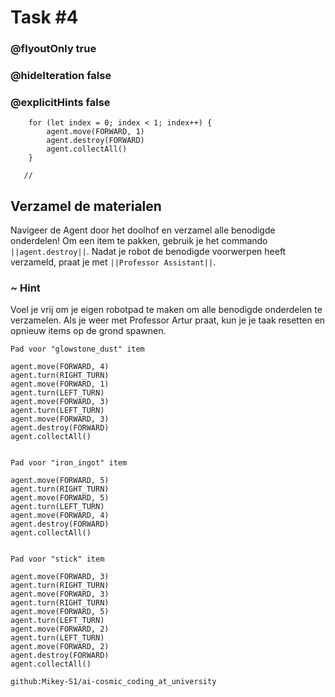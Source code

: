 # Task #4
### @flyoutOnly true
### @hideIteration false
### @explicitHints false

``` ghost
    for (let index = 0; index < 1; index++) {
        agent.move(FORWARD, 1)
        agent.destroy(FORWARD)
        agent.collectAll()
    }
```
```template
   //     
```

## Verzamel de materialen

Navigeer de Agent door het doolhof en verzamel alle benodigde onderdelen! Om een item te pakken, gebruik je het commando ``||agent.destroy||``. Nadat je robot de benodigde voorwerpen heeft verzameld, praat je met ``||Professor Assistant||``.

### ~ Hint 

Voel je vrij om je eigen robotpad te maken om alle benodigde onderdelen te verzamelen. Als je weer met Professor Artur praat, kun je je taak resetten en opnieuw items op de grond spawnen.


```typescript-valid
Pad voor "glowstone_dust" item
```
``` blocks
agent.move(FORWARD, 4)
agent.turn(RIGHT_TURN)
agent.move(FORWARD, 1)
agent.turn(LEFT_TURN)
agent.move(FORWARD, 3)
agent.turn(LEFT_TURN)
agent.move(FORWARD, 3)
agent.destroy(FORWARD)
agent.collectAll()
```
```
```
```typescript-valid
Pad voor "iron_ingot" item
```
``` blocks
agent.move(FORWARD, 5)
agent.turn(RIGHT_TURN)
agent.move(FORWARD, 5)
agent.turn(LEFT_TURN)
agent.move(FORWARD, 4)
agent.destroy(FORWARD)
agent.collectAll()
```
```
```
```typescript-valid
Pad voor "stick" item
```
``` blocks
agent.move(FORWARD, 3)
agent.turn(RIGHT_TURN)
agent.move(FORWARD, 3)
agent.turn(RIGHT_TURN)
agent.move(FORWARD, 5)
agent.turn(LEFT_TURN)
agent.move(FORWARD, 2)
agent.turn(LEFT_TURN)
agent.move(FORWARD, 2)
agent.destroy(FORWARD)
agent.collectAll()
```
```package
github:Mikey-S1/ai-cosmic_coding_at_university
```
